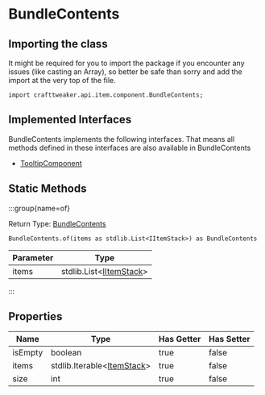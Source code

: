 # BundleContents

## Importing the class

It might be required for you to import the package if you encounter any issues (like casting an Array), so better be safe than sorry and add the import at the very top of the file.
```zenscript
import crafttweaker.api.item.component.BundleContents;
```


## Implemented Interfaces
BundleContents implements the following interfaces. That means all methods defined in these interfaces are also available in BundleContents

- [TooltipComponent](/vanilla/api/tooltip/TooltipComponent)

## Static Methods

:::group{name=of}

Return Type: [BundleContents](/vanilla/api/item/component/BundleContents)

```zenscript
BundleContents.of(items as stdlib.List<IItemStack>) as BundleContents
```

| Parameter |                             Type                              |
|-----------|---------------------------------------------------------------|
| items     | stdlib.List&lt;[IItemStack](/vanilla/api/item/IItemStack)&gt; |


:::

## Properties

|  Name   |                              Type                               | Has Getter | Has Setter |
|---------|-----------------------------------------------------------------|------------|------------|
| isEmpty | boolean                                                         | true       | false      |
| items   | stdlib.Iterable&lt;[ItemStack](/vanilla/api/item/ItemStack)&gt; | true       | false      |
| size    | int                                                             | true       | false      |

